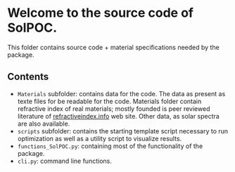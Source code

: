 # Welcome to the source code of SolPOC. 
This folder contains source code + material specifications needed by the package.

## Contents

- `Materials` subfolder: contains data for the code. The data as present as texte files for be readable for the code. Materials folder contain refractive index of real materials; mostly founded is peer reviewed literature of [refractiveindex.info](https://refractiveindex.info) web site. Other data, as solar spectra are also available.
- `scripts` subfolder: contains the starting template script necessary to run optimization as well as a utility script to visualize results.
- `functions_SolPOC.py`: containing most of the functionality of the package.
- `cli.py`: command line functions.
